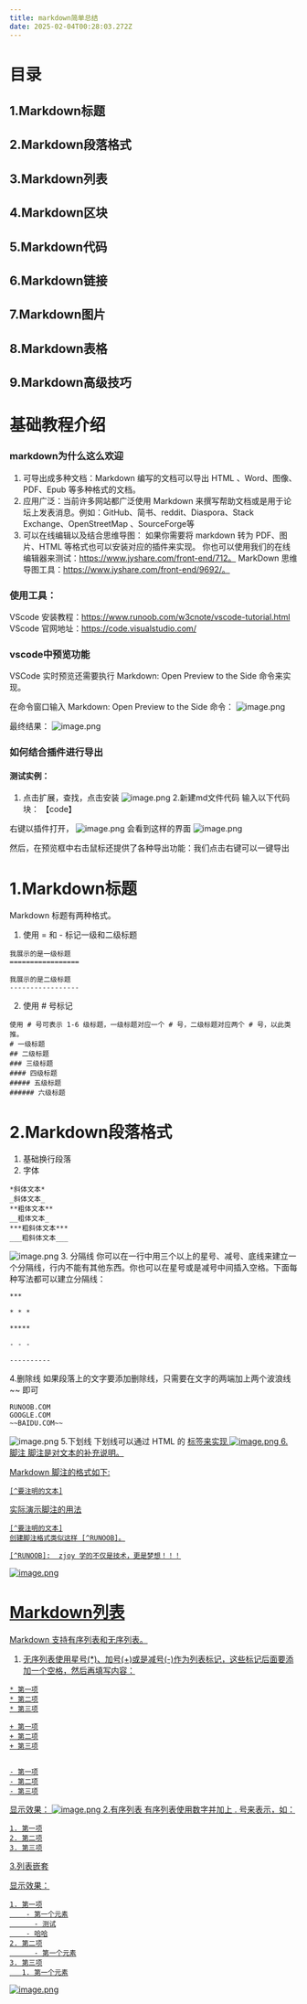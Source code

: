 ```yaml
---
title: markdown简单总结
date: 2025-02-04T00:28:03.272Z
---
```



# 目录
## 1.Markdown标题
## 2.Markdown段落格式
## 3.Markdown列表
## 4.Markdown区块
## 5.Markdown代码
## 6.Markdown链接
## 7.Markdown图片
## 8.Markdown表格
## 9.Markdown高级技巧


# 基础教程介绍
### markdown为什么这么欢迎

1. 可导出成多种文档：Markdown 编写的文档可以导出 HTML 、Word、图像、PDF、Epub 等多种格式的文档。
2. 应用广泛：当前许多网站都广泛使用 Markdown 来撰写帮助文档或是用于论坛上发表消息。例如：GitHub、简书、reddit、Diaspora、Stack Exchange、OpenStreetMap 、SourceForge等
3. 可以在线编辑以及结合思维导图：
如果你需要将 markdown 转为 PDF、图片、HTML 等格式也可以安装对应的插件来实现。
你也可以使用我们的在线编辑器来测试：https://www.jyshare.com/front-end/712。
MarkDown 思维导图工具：https://www.jyshare.com/front-end/9692/。



### 使用工具：
VScode 安装教程：https://www.runoob.com/w3cnote/vscode-tutorial.html
VScode 官网地址：https://code.visualstudio.com/


### vscode中预览功能
VSCode 实时预览还需要执行 Markdown: Open Preview to the Side 命令来实现。

在命令窗口输入 Markdown: Open Preview to the Side 命令：
![image.png](https://github.com/lovzjoyy/tinymind-blog/blob/main/assets/images/2025-02-04/1738627641770.png?raw=true)

最终结果：
![image.png](https://github.com/lovzjoyy/tinymind-blog/blob/main/assets/images/2025-02-04/1738627673540.png?raw=true)

### 如何结合插件进行导出
#### 测试实例：
1. 点击扩展，查找，点击安装
![image.png](https://github.com/lovzjoyy/tinymind-blog/blob/main/assets/images/2025-02-04/1738627997191.png?raw=true)
2.新建md文件代码
输入以下代码块：
【code】

右键以插件打开，
![image.png](https://github.com/lovzjoyy/tinymind-blog/blob/main/assets/images/2025-02-04/1738628181711.png?raw=true)
会看到这样的界面
![image.png](https://github.com/lovzjoyy/tinymind-blog/blob/main/assets/images/2025-02-04/1738628304899.png?raw=true)

然后，在预览框中右击鼠标还提供了各种导出功能：我们点击右键可以一键导出



# 1.Markdown标题
Markdown 标题有两种格式。
1. 使用 = 和 - 标记一级和二级标题
```
我展示的是一级标题
=================

我展示的是二级标题
-----------------

```
2. 使用 # 号标记
```
使用 # 号可表示 1-6 级标题，一级标题对应一个 # 号，二级标题对应两个 # 号，以此类推。
# 一级标题
## 二级标题
### 三级标题
#### 四级标题
##### 五级标题
###### 六级标题
```

# 2.Markdown段落格式
1. 基础换行段落
2. 字体
```
*斜体文本*
_斜体文本_
**粗体文本**
__粗体文本_
***粗斜体文本***
___粗斜体文本___
```
![image.png](https://github.com/lovzjoyy/tinymind-blog/blob/main/assets/images/2025-02-04/1738631947578.png?raw=true)
3. 分隔线
你可以在一行中用三个以上的星号、减号、底线来建立一个分隔线，行内不能有其他东西。你也可以在星号或是减号中间插入空格。下面每种写法都可以建立分隔线：
```
***

* * *

*****

- - -

----------
```
4.删除线
如果段落上的文字要添加删除线，只需要在文字的两端加上两个波浪线 ~~ 即可
```
RUNOOB.COM
GOOGLE.COM
~~BAIDU.COM~~
```
![image.png](https://github.com/lovzjoyy/tinymind-blog/blob/main/assets/images/2025-02-04/1738632114375.png?raw=true)
5.下划线
下划线可以通过 HTML 的 <u> 标签来实现
![image.png](https://github.com/lovzjoyy/tinymind-blog/blob/main/assets/images/2025-02-04/1738632222916.png?raw=true)
6. 脚注
脚注是对文本的补充说明。

Markdown 脚注的格式如下:
```
[^要注明的文本]
```

实际演示脚注的用法
```
[^要注明的文本]
创建脚注格式类似这样 [^RUNOOB]。

[^RUNOOB]:  zjoy 学的不仅是技术，更是梦想！！！
```
![image.png](https://github.com/lovzjoyy/tinymind-blog/blob/main/assets/images/2025-02-04/1738632494782.png?raw=true)


# Markdown列表
Markdown 支持有序列表和无序列表。

1. 无序列表使用星号(*)、加号(+)或是减号(-)作为列表标记，这些标记后面要添加一个空格，然后再填写内容：
```
* 第一项
* 第二项
* 第三项

+ 第一项
+ 第二项
+ 第三项


- 第一项
- 第二项
- 第三项
```
显示效果：
![image.png](https://github.com/lovzjoyy/tinymind-blog/blob/main/assets/images/2025-02-04/1738633062674.png?raw=true)
2.有序列表
有序列表使用数字并加上 . 号来表示，如：
```
1. 第一项
2. 第二项
3. 第三项
```
3.列表嵌套


显示效果：
```
1. 第一项
    - 第一个元素
      - 测试
    - 哈哈
2. 第二项
      - 第一个元素
3. 第三项
   1. 第一个元素

```
![image.png](https://github.com/lovzjoyy/tinymind-blog/blob/main/assets/images/2025-02-04/1738633314502.png?raw=true)




